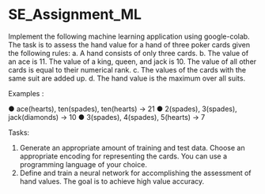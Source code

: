 # SE_Assignment_ML

Implement the following machine learning application using google-colab. The task is to assess the
hand value for a hand of three poker cards given the following rules:
a. A hand consists of only three cards.
b. The value of an ace is 11. The value of a king, queen, and jack is 10. The value of all
other cards is equal to their numerical rank.
c. The values of the cards with the same suit are added up.
d. The hand value is the maximum over all suits.

Examples :

● ace(hearts), ten(spades), ten(hearts) -> 21
● 2(spades), 3(spades), jack(diamonds) -> 10
● 3(spades), 4(spades), 5(hearts) -> 7

Tasks:
1. Generate an appropriate amount of training and test data. Choose an appropriate encoding for
representing the cards. You can use a programming language of your choice.
2. Define and train a neural network for accomplishing the assessment of hand values. The goal is
to achieve high value accuracy.
